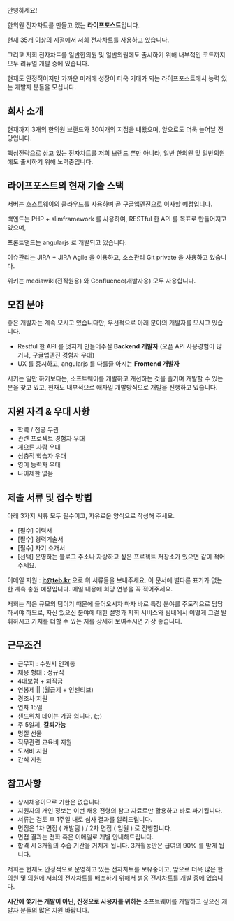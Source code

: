 안녕하세요!

한의원 전자차트를 만들고 있는 **라이프포스트**입니다.

현재 35개 이상의 지점에서 저희 전자차트를 사용하고 있습니다.

그리고 저희 전자차트를 일반한의원 및 일반의원에도 출시하기 위해 내부적인 코드까지 모두 리뉴얼 개발 중에 있습니다.

현재도 안정적이지만 가까운 미래에 성장이 더욱 기대가 되는 라이프포스트에서 능력 있는 개발자 분들을 모십니다.

## 회사 소개

현재까지 3개의 한의원 브랜드와 30여개의 지점을 내왔으며, 앞으로도 더욱 늘어날 전망입니다.

핵심전략으로 삼고 있는 전자차트를 저희 브랜드 뿐만 아니라, 일반 한의원 및 일반의원에도 출시하기 위해 노력중입니다.

## 라이프포스트의 현재 기술 스택

서버는 호스트웨이의 클라우드를 사용하며 곧 구글앱엔진으로 이사할 예정입니다.

백엔드는 PHP + slimframework 를 사용하여, RESTful 한 API 를 목표로 만들어지고 있으며,

프론트앤드는 angularjs 로 개발되고 있습니다.

이슈관리는 JIRA + JIRA Agile 을 이용하고,
소스관리 Git private 을 사용하고 있습니다.

위키는 mediawiki(전직원용) 와 Confluence(개발자용) 모두 사용합니다.

## 모집 분야

좋은 개발자는 계속 모시고 있습니다만, 우선적으로 아래 분야의 개발자를 모시고 있습니다.

- Restful 한 API 를 멋지게 만들어주실 **Backend 개발자** (오픈 API 사용경험이 많거나, 구글앱엔진 경험자 우대)
- UX 를 중시하고, angularjs 를 다룰줄 아시는 **Frontend 개발자**

시키는 일만 하기보다는, 소프트웨어를 개발하고 개선하는 것을 즐기며 개발할 수 있는 분을 찾고 있고, 현재도 내부적으로 애자일 개발방식으로 개발을 진행하고 있습니다.

## 지원 자격 & 우대 사항

- 학력 / 전공 무관
- 관련 프로젝트 경험자 우대
- 게으른 사람 우대
- 심층적 학습자 우대
- 영어 능력자 우대
- 나이제한 없음

## 제출 서류 및 접수 방법

아래 3가지 서류 모두 필수이고, 자유로운 양식으로 작성해 주세요.

- [필수] 이력서
- [필수] 경력기술서
- [필수] 자기 소개서
- [선택] 운영하는 블로그 주소나 자랑하고 싶은 프로젝트 저장소가 있으면 같이 적어주세요.


이메일 지원 : **it@teb.kr** 으로 위 서류들을 보내주세요. 이 문서에 별다른 표기가 없는 한 계속 충원 예정입니다. 메일 내용에 희망 연봉을 꼭 적어주세요.

저희는 작은 규모의 팀이기 때문에 들어오시자 마자 바로 특정 분야를 주도적으로 담당하셔야 하므로, 자신 있으신 분야에 대한 설명과 저희 서비스와 팀내에서 어떻게 그걸 발휘하시고 가치를 더할 수 있는 지를 상세히 보여주시면 가장 좋습니다.

## 근무조건

- 근무지 : 수원시 인계동
- 채용 형태 : 정규직
- 4대보험 + 퇴직금
- 연봉제 || (월급제 + 인센티브)
- 경조사 지원
- 연차 15일
- 샌드위치 데이는 가끔 쉽니다. (;;)
- 주 5일제, **칼퇴가능**
- 명절 선물
- 직무관련 교육비 지원
- 도서비 지원
- 간식 지원

## 참고사항

- 상시채용이므로 기한은 없습니다.
- 지원자의 개인 정보는 이번 채용 전형의 참고 자료로만 활용하고 바로 파기됩니다.
- 서류는 검토 후 1주일 내로 심사 결과를 알려드립니다.
- 면접은 1차 면접 ( 개발팀 ) / 2차 면접 ( 임원 ) 로 진행합니다.
- 면접 결과는 전화 혹은 이메일로 개별 안내해드립니다.
- 합격 시 3개월의 수습 기간을 거치게 됩니다. 3개월동안은 급여의 90% 를 받게 됩니다.

저희는 현재도 안정적으로 운영하고 있는 전자차트를 보유중이고,
앞으로 더욱 많은 한의원 및  의원에 저희의 전자차트를 배포하기 위해서 범용 전자차트를 개발 중에 있습니다.

**시간에 쫓기는 개발이 아닌, 진정으로 사용자를 위하는** 소프트웨어를 개발하고 싶으신 개발자 분들의 많은 지원 바랍니다.
